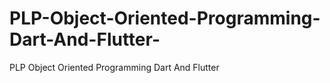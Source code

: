 # PLP-Object-Oriented-Programming-Dart-And-Flutter-
PLP Object Oriented Programming Dart And Flutter 
